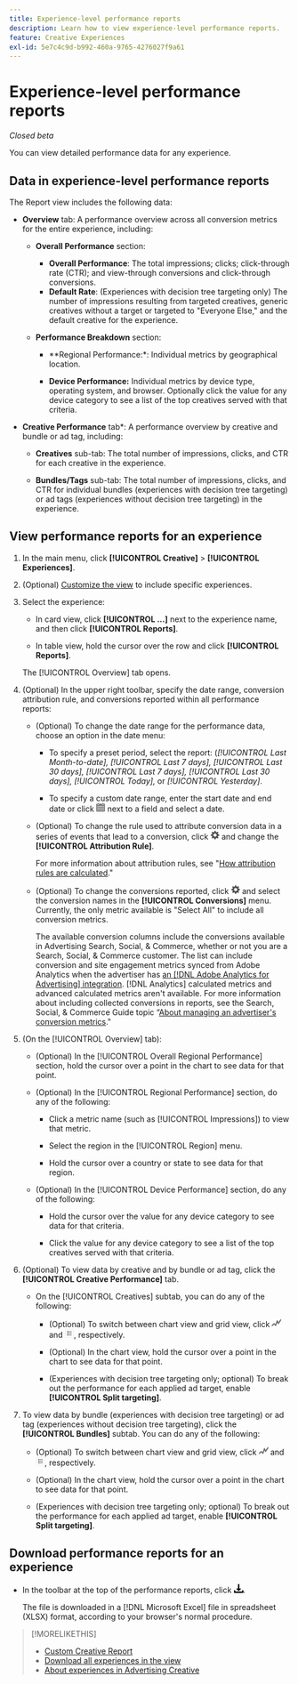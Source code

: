 ```yaml
---
title: Experience-level performance reports
description: Learn how to view experience-level performance reports.
feature: Creative Experiences
exl-id: 5e7c4c9d-b992-460a-9765-4276027f9a61
---
```

# Experience-level performance reports

*Closed beta*

You can view detailed performance data for any experience.

## Data in experience-level performance reports

The Report view includes the following data:

* **Overview** tab: A performance overview across all conversion metrics for the entire experience<!-- Currently, the only metric in the settings list at the top of this main tab is "Select All." -->, including:

  * **Overall Performance** section:
  
    * **Overall Performance**: The total impressions; clicks; click-through rate (CTR); and view-through conversions and click-through conversions.
   
     <!--
     ![Overall performance](/help/creative/assets/experience-report-overall-performance.png "Overall performance"){width="100" zoomable="yes"}
          -->
          
    * **Default Rate**: (Experiences with decision tree targeting only) The number of impressions resulting from targeted creatives, generic creatives without a target or targeted to "Everyone Else," and the default creative for the experience.
   
     <!--
     ![Default rate](/help/creative/assets/experience-report-default-rate.png "Default rate"){width="100" zoomable="yes"} 
     -->

  * **Performance Breakdown** section: 
   
    * **Regional Performance:*: Individual metrics by geographical location.
        
      <!--   
      ![Regional performance](/help/creative/assets/experience-report-regional-performance.png "Regional performance"){width="100" zoomable="yes"}
      -->

    * **Device Performance:** Individual metrics by device type, operating system, and browser. Optionally click the value for any device category to see a list of the top<!-- NN --> creatives served with that criteria.
    
      <!--    
      ![Device performance](/help/creative/assets/experience-report-device-performance.png "Device performance"){width="100" zoomable="yes"}
      -->

* **Creative Performance** tab*: A performance overview by creative and bundle or ad tag, including:

  * **Creatives** sub-tab: The total number of impressions, clicks, and CTR for each creative in the experience.<!-- No breakdown yet for the individual ad elements and/or the served ads. -->
  
  * **Bundles/Tags** sub-tab: The total number of impressions, clicks, and CTR for individual bundles (experiences with decision tree targeting) or ad tags (experiences without decision tree targeting) in the experience.

## View performance reports for an experience

1. In the main menu, click **[!UICONTROL Creative]** > **[!UICONTROL Experiences]**.

1. (Optional) [Customize the view](/help/creative/introduction/customize-data-views.md) to include specific experiences.

1. Select the experience:
   
   * In card view, click **[!UICONTROL ...]** next to the experience name, and then click **[!UICONTROL Reports]**.
   
   * In table view, hold the cursor over the row and click **[!UICONTROL Reports]**.

   The [!UICONTROL Overview] tab opens.

1. (Optional) In the upper right toolbar, specify the date range, conversion attribution rule, and conversions reported within all performance reports:

   * (Optional) To change the date range for the performance data, choose an option in the date menu:
   
     * To specify a preset period, select the report: (*[!UICONTROL Last Month-to-date],* *[!UICONTROL Last 7 days],* *[!UICONTROL Last 30 days],* *[!UICONTROL Last 7 days],* *[!UICONTROL Last 30 days],* *[!UICONTROL Today],* or *[!UICONTROL Yesterday]*.
     
     * To specify a custom date range, enter the start date and end date or click ![calendar icon](/help/search-social-commerce/assets/calendar.png) next to a field and select a date.
   
   * (Optional) To change the rule used to attribute conversion data in a series of events that lead to a conversion, click ![Settings](/help/creative/assets/settings.png) and change the **[!UICONTROL Attribution Rule]**.

     For more information about attribution rules, see "[How attribution rules are calculated](/help/search-social-commerce/reports/attribution-rules.md)."

   * (Optional) To change the conversions reported, click ![Settings](/help/creative/assets/settings.png) and select the conversion names in the **[!UICONTROL Conversions]** menu. Currently, the only metric available is "Select All" to include all conversion metrics.

     The available conversion columns include the conversions available in Advertising Search, Social, & Commerce, whether or not you are a Search, Social, & Commerce customer. The list can include conversion and site engagement metrics synced from Adobe Analytics when the advertiser has [an [!DNL Adobe Analytics for Advertising] integration](/help/integrations/analytics/overview.md). [!DNL Analytics] calculated metrics and advanced calculated metrics aren't available. For more information about including collected conversions in reports, see the Search, Social, & Commerce Guide topic “[About managing an advertiser's conversion metrics](/help/search-social-commerce/admin/conversion-metrics/conversion-metric-about.md)."

1. (On the [!UICONTROL Overview] tab):

   * (Optional) In the [!UICONTROL Overall Regional Performance] section, hold the cursor over a point in the chart to see data for that point.
   
   * (Optional) In the [!UICONTROL Regional Performance] section, do any of the following:
   
     * Click a metric name (such as [!UICONTROL Impressions]) to view that metric.
     
     * Select the region in the [!UICONTROL Region] menu.
     
     * Hold the cursor over a country or state to see data for that region.

   * (Optional) In the [!UICONTROL Device Performance] section, do any of the following:
   
     * Hold the cursor over the value for any device category to see data for that criteria.
     
     * Click the value for any device category to see a list of the top<!-- NN--> creatives served with that criteria.

1. (Optional) To view data by creative and by bundle or ad tag, click the **[!UICONTROL Creative Performance]** tab.

   * On the [!UICONTROL Creatives] subtab, you can do any of the following:
   
     * (Optional) To switch between chart view and grid view, click ![Chart](/help/creative/assets/chart-view-button.png "Chart") and ![Grid](/help/creative/assets/table-view-button.png "Grid"), respectively.

     * (Optional) In the chart view, hold the cursor over a point in the chart to see data for that point.
     
     * (Experiences with decision tree targeting only; optional) To break out the performance for each applied ad target, enable **[!UICONTROL Split targeting]**.

1. To view data by bundle (experiences with decision tree targeting) or ad tag (experiences without decision tree targeting), click the **[!UICONTROL Bundles]** subtab. You can do any of the following:

   * (Optional) To switch between chart view and grid view, click ![Chart](/help/creative/assets/chart-view-button.png "Chart") and ![Grid](/help/creative/assets/table-view-button.png "Grid"), respectively.
   
   * (Optional) In the chart view, hold the cursor over a point in the chart to see data for that point.
   
   * (Experiences with decision tree targeting only; optional) To break out the performance for each applied ad target, enable **[!UICONTROL Split targeting]**.

## Download performance reports for an experience

* In the toolbar at the top of the performance reports, click ![Download](/help/creative/assets/download.png "Download").

  The file is downloaded in a [!DNL Microsoft Excel] file in spreadsheet (XLSX) format, according to your browser's normal procedure.

>[!MORELIKETHIS]
>
>* [Custom Creative Report](/help/creative/report-custom-creative.md)
>* [Download all experiences in the view](/help/creative/experiences/experience-download-view.md)
>* [About experiences in Advertising Creative](/help/creative/experiences/experience-about.md)
